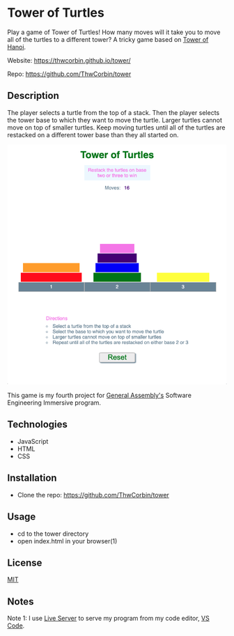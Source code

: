 # Tower of Turtles

Play a game of Tower of Turtles! How many moves will it take you to move all of the turtles to a different tower? A tricky game based on [Tower of Hanoi](https://en.wikipedia.org/wiki/Tower_of_Hanoi, "Wikipedia entry for Tower of Hanoi").

Website: https://thwcorbin.github.io/tower/

Repo: https://github.com/ThwCorbin/tower

## Description

The player selects a turtle from the top of a stack. Then the player selects the tower base to which they want to move the turtle. Larger turtles cannot move on top of smaller turtles. Keep moving turtles until all of the turtles are restacked on a different tower base than they all started on.

![Tower of Turtles screenshot](/tower-of-turtles-corbin.png "title")

This game is my fourth project for [General Assembly's](https://generalassemb.ly/ "General Assembly homepage") Software Engineering Immersive program.

## Technologies

- JavaScript
- HTML
- CSS

## Installation

- Clone the repo: https://github.com/ThwCorbin/tower

## Usage

- cd to the tower directory
- open index.html in your browser(1)

## License

[MIT](LICENSE.txt "MIT License text file")

## Notes

Note 1: I use [Live Server](https://marketplace.visualstudio.com/items?itemName=ritwickdey.LiveServer "Live Server extension") to serve my program from my code editor, [VS Code](https://code.visualstudio.com/ "Visual Studio Code editor").
